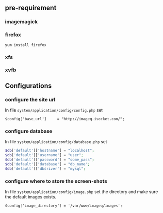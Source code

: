 ## pre-requirement

### imagemagick


### firefox

    yum install firefox

### xfs

### xvfb

## Configurations

### configure the site url

In file `system/application/config/config.php` set 

    $config['base_url']     = "http://imageq.isocket.com/";

### configure database 

In file `system/application/config/database.php` set

   ```php
$db['default']['hostname'] = "localhost";
$db['default']['username'] = "user";
$db['default']['password'] = "some_pass";
$db['default']['database'] = "db_name";
$db['default']['dbdriver'] = "mysql";
   ```

### configure where to store the screen-shots

In file `system/application/config/image.php` set the directory and make sure the default images exists.

    $config['image_directory'] = '/var/www/imageq/images';
       

    


